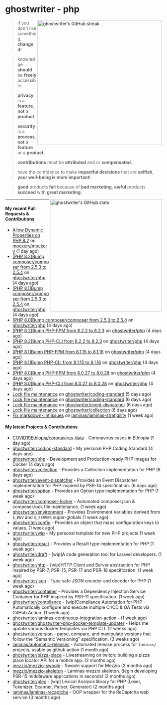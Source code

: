 # ghostwriter - php

<img alt="ghostwriter's GitHub streak" width="400px" align="right" src="https://github-readme-streak-stats.herokuapp.com/?cache_seconds=1800&user=ghostwriter">

> if you don't like something, **change it**!

> knowledge **should** be **freely** accessible.

> **privacy** is a **feature**, **not** a **product**.

> **security** is a **process**, **not** a **feature** or a **product**.

> **contributions** must be **attributed** and or **compensated**.

> have the confidence to make **impactful decisions** that are **selfish**, **your well-being is more important**!

> **good** products **fail** because of **bad marketing**, **awful** products **succeed** with **great marketing**.

<img alt="ghostwriter's GitHub stats" width="360px" align="right" src="https://github-readme-stats.vercel.app/api?cache_seconds=1800&username=ghostwriter&show_icons=true&count_private=true&hide_title=true&hide_rank=true&icon_color=333">

---

#### My recent Pull Requests & Contributions

- [Allow Dynamic Properties on PHP 8.2](https://github.com/mockery/mockery/pull/1214) on [mockery/mockery](https://github.com/mockery/mockery) (1 day ago)
- [[PHP 8.2]Bump composer/composer from 2.5.3 to 2.5.4](https://github.com/ghostwriter/php/pull/303) on [ghostwriter/php](https://github.com/ghostwriter/php) (4 days ago)
- [[PHP 8.1]Bump composer/composer from 2.5.3 to 2.5.4](https://github.com/ghostwriter/php/pull/302) on [ghostwriter/php](https://github.com/ghostwriter/php) (4 days ago)
- [[PHP 8.0]Bump composer/composer from 2.5.3 to 2.5.4](https://github.com/ghostwriter/php/pull/301) on [ghostwriter/php](https://github.com/ghostwriter/php) (4 days ago)
- [[PHP 8.2]Bump PHP-FPM from 8.2.2 to 8.2.3](https://github.com/ghostwriter/php/pull/300) on [ghostwriter/php](https://github.com/ghostwriter/php) (4 days ago)
- [[PHP 8.2]Bump PHP-CLI from 8.2.2 to 8.2.3](https://github.com/ghostwriter/php/pull/299) on [ghostwriter/php](https://github.com/ghostwriter/php) (4 days ago)
- [[PHP 8.1]Bump PHP-FPM from 8.1.15 to 8.1.16](https://github.com/ghostwriter/php/pull/298) on [ghostwriter/php](https://github.com/ghostwriter/php) (4 days ago)
- [[PHP 8.1]Bump PHP-CLI from 8.1.15 to 8.1.16](https://github.com/ghostwriter/php/pull/297) on [ghostwriter/php](https://github.com/ghostwriter/php) (4 days ago)
- [[PHP 8.0]Bump PHP-FPM from 8.0.27 to 8.0.28](https://github.com/ghostwriter/php/pull/296) on [ghostwriter/php](https://github.com/ghostwriter/php) (4 days ago)
- [[PHP 8.0]Bump PHP-CLI from 8.0.27 to 8.0.28](https://github.com/ghostwriter/php/pull/295) on [ghostwriter/php](https://github.com/ghostwriter/php) (4 days ago)
- [Lock file maintenance](https://github.com/ghostwriter/coding-standard/pull/12) on [ghostwriter/coding-standard](https://github.com/ghostwriter/coding-standard) (5 days ago)
- [Lock file maintenance](https://github.com/ghostwriter/coding-standard/pull/11) on [ghostwriter/coding-standard](https://github.com/ghostwriter/coding-standard) (6 days ago)
- [Lock file maintenance](https://github.com/ghostwriter/event-dispatcher/pull/16) on [ghostwriter/event-dispatcher](https://github.com/ghostwriter/event-dispatcher) (6 days ago)
- [Lock file maintenance](https://github.com/ghostwriter/collection/pull/12) on [ghostwriter/collection](https://github.com/ghostwriter/collection) (6 days ago)
- [Fix markdown-lint issues](https://github.com/laminas/laminas-stratigility/pull/39) on [laminas/laminas-stratigility](https://github.com/laminas/laminas-stratigility) (1 week ago)

#### My latest Projects & Contributions

- [COVID19Ethiopia/coronavirus-data](https://github.com/COVID19Ethiopia/coronavirus-data) - Coronavirus cases in Ethiopia (1 day ago)
- [ghostwriter/coding-standard](https://github.com/ghostwriter/coding-standard) - My personal PHP Coding Standard (4 days ago)
- [ghostwriter/php](https://github.com/ghostwriter/php) - Development and Production-ready PHP Images for Docker (4 days ago)
- [ghostwriter/collection](https://github.com/ghostwriter/collection) - Provides a Collection implementation for PHP (6 days ago)
- [ghostwriter/event-dispatcher](https://github.com/ghostwriter/event-dispatcher) - Provides an Event Dispatcher implementation for PHP inspired by PSR-14 specification. (6 days ago)
- [ghostwriter/option](https://github.com/ghostwriter/option) - Provides an Option type implementation for PHP (1 week ago)
- [ghostwriter/composer-locker](https://github.com/ghostwriter/composer-locker) - Automated composer.json &amp; composer.lock file maintenance. (1 week ago)
- [ghostwriter/environment](https://github.com/ghostwriter/environment) - Provides Environment Variables derived from `$_ENV` and `$_SERVER` super-globals (1 week ago)
- [ghostwriter/config](https://github.com/ghostwriter/config) - Provides an object that maps configuration keys to values. (1 week ago)
- [ghostwriter/wip](https://github.com/ghostwriter/wip) - My personal template for new PHP projects (1 week ago)
- [ghostwriter/result](https://github.com/ghostwriter/result) - Provides a Result type implementation for PHP (1 week ago)
- [ghostwriter/draft](https://github.com/ghostwriter/draft) - [wip]A code generation tool for Laravel developers. (1 week ago)
- [ghostwriter/http](https://github.com/ghostwriter/http) - [wip]HTTP Client and Server abstraction for PHP inspired by PSR-7, PSR-15, PSR-17 and PSR-18 specification. (1 week ago)
- [ghostwriter/json](https://github.com/ghostwriter/json) - Type safe JSON encoder and decoder for PHP (1 week ago)
- [ghostwriter/container](https://github.com/ghostwriter/container) - Provides a Dependency Injection Service Container for PHP inspired by PSR-11 specification. (1 week ago)
- [ghostwriter/compliance](https://github.com/ghostwriter/compliance) - [wip]Compliance Automation for PHP - Automatically configure and execute multiple CI/CD &amp; QA Tests via GitHub Action. (1 week ago)
- [ghostwriter/laminas-continuous-integration-action](https://github.com/ghostwriter/laminas-continuous-integration-action) -  (1 week ago)
- [ghostwriter/ghostwriter-php-docker-template-updater](https://github.com/ghostwriter/ghostwriter-php-docker-template-updater) - Helps me update various docker templates via PHP CLI. (2 weeks ago)
- [ghostwriter/version](https://github.com/ghostwriter/version) - parse, compare, and manipulate versions that follow the &#34;Semantic Versioning&#34; specification. (3 weeks ago)
- [laminas/automatic-releases](https://github.com/laminas/automatic-releases) - Automated release process for `laminas/` projects, usable as github action (1 month ago)
- [ghostwriter/pizza-place](https://github.com/ghostwriter/pizza-place) - Livestreaming on twitch: building a pizza place locator API for a mobile app. (2 months ago)
- [mezzio/mezzio-swoole](https://github.com/mezzio/mezzio-swoole) - Swoole support for Mezzio (2 months ago)
- [mezzio/mezzio-skeleton](https://github.com/mezzio/mezzio-skeleton) - Laminas mezzio skeleton. Begin developing PSR-15 middleware applications in seconds! (2 months ago)
- [ghostwriter/plex](https://github.com/ghostwriter/plex) - [wip] Lexical Analysis library for PHP (Lexer, Tokenizer, Scanner, Parser, Generator) (2 months ago)
- [laminas/laminas-recaptcha](https://github.com/laminas/laminas-recaptcha) - OOP wrapper for the ReCaptcha web service (3 months ago)
